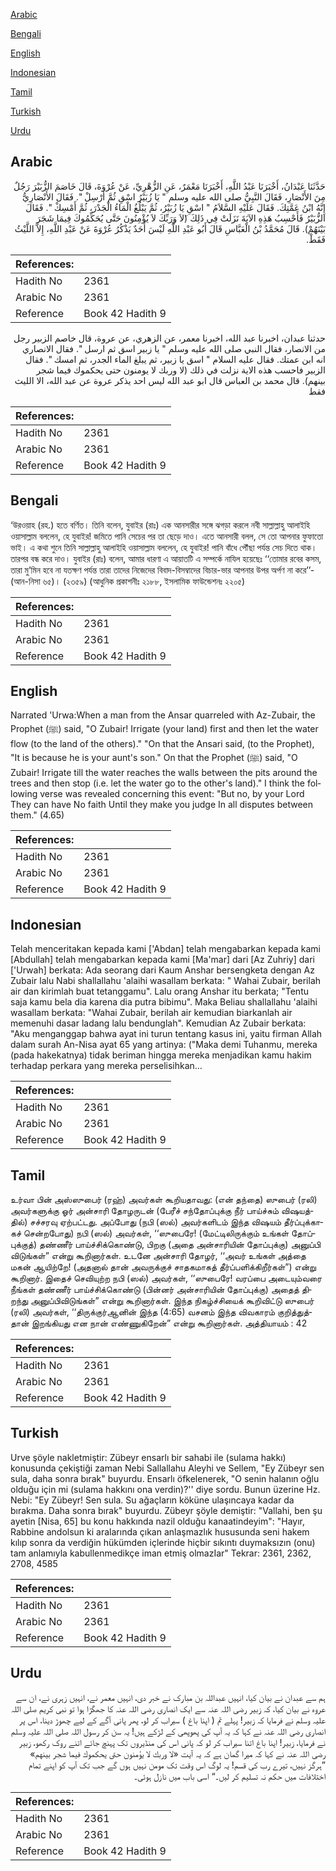 [Arabic](#arabic)

[Bengali](#bengali)

[English](#english)

[Indonesian](#indonesian)

[Tamil](#tamil)

[Turkish](#turkish)

[Urdu](#urdu)

## Arabic


<div dir="rtl" lang="ar" style={{fontSize:'larger',backgroundColor:'#f8f9fa',padding:20}}>
حَدَّثَنَا عَبْدَانُ، أَخْبَرَنَا عَبْدُ اللَّهِ، أَخْبَرَنَا مَعْمَرٌ، عَنِ الزُّهْرِيِّ، عَنْ عُرْوَةَ، قَالَ خَاصَمَ الزُّبَيْرَ رَجُلٌ مِنَ الأَنْصَارِ، فَقَالَ النَّبِيُّ صلى الله عليه وسلم ‏"‏ يَا زُبَيْرُ اسْقِ ثُمَّ أَرْسِلْ ‏"‏‏.‏ فَقَالَ الأَنْصَارِيُّ إِنَّهُ ابْنُ عَمَّتِكَ‏.‏ فَقَالَ عَلَيْهِ السَّلاَمُ ‏"‏ اسْقِ يَا زُبَيْرُ، ثُمَّ يَبْلُغُ الْمَاءُ الْجَدْرَ، ثُمَّ أَمْسِكْ ‏"‏‏.‏ فَقَالَ الزُّبَيْرُ فَأَحْسِبُ هَذِهِ الآيَةَ نَزَلَتْ فِي ذَلِكَ ‏(‏َلاَ وَرَبِّكَ لاَ يُؤْمِنُونَ حَتَّى يُحَكِّمُوكَ فِيمَا شَجَرَ بَيْنَهُمْ‏)‏‏.‏ قَالَ مُحَمَّدُ بْنُ الْعَبَّاسِ قَالَ أَبُو عَبْدِ اللَّهِ لَيْسَ أَحَدٌ يَذْكُرُ عُرْوَةَ عَنْ عَبْدِ اللَّهِ، إِلاَّ اللَّيْثُ فَقَطْ‏.‏
</div>
<div style={{backgroundColor:'#f8f9fa',padding:20, marginBottom: 10}}><table> <thead> <tr> <th>References:</th> <th></th> </tr> </thead> <tbody><tr><td>Hadith No</td><td>2361</td></tr><tr><td>Arabic No</td><td>2361</td></tr><tr><td>Reference</td><td>Book 42 Hadith 9</td></tr></tbody></table></div>


<div dir="rtl" lang="ar" style={{fontSize:'larger',backgroundColor:'#f8f9fa',padding:20}}>
حدثنا عبدان، اخبرنا عبد الله، اخبرنا معمر، عن الزهري، عن عروة، قال خاصم الزبير رجل من الانصار، فقال النبي صلى الله عليه وسلم " يا زبير اسق ثم ارسل ". فقال الانصاري انه ابن عمتك. فقال عليه السلام " اسق يا زبير، ثم يبلغ الماء الجدر، ثم امسك ". فقال الزبير فاحسب هذه الاية نزلت في ذلك (لا وربك لا يومنون حتى يحكموك فيما شجر بينهم). قال محمد بن العباس قال ابو عبد الله ليس احد يذكر عروة عن عبد الله، الا الليث فقط
</div>
<div style={{backgroundColor:'#f8f9fa',padding:20, marginBottom: 10}}><table> <thead> <tr> <th>References:</th> <th></th> </tr> </thead> <tbody><tr><td>Hadith No</td><td>2361</td></tr><tr><td>Arabic No</td><td>2361</td></tr><tr><td>Reference</td><td>Book 42 Hadith 9</td></tr></tbody></table></div>

## Bengali


<div dir="ltr" lang="bn" style={{fontSize:'larger',backgroundColor:'#f8f9fa',padding:20}}>
‘উরওয়াহ (রহ.) হতে বর্ণিত। তিনি বলেন, যুবাইর (রাঃ) এক আনসারীর সঙ্গে ঝগড়া করলে নবী সাল্লাল্লাহু আলাইহি ওয়াসাল্লাম বললেন, হে যুবাইর! জমিতে পানি সেচের পর তা ছেড়ে দাও। এতে আনসারী বলল, সে তো আপনার ফুফাতো ভাই। এ কথা শুনে তিনি সাল্লাল্লাহু আলাইহি ওয়াসাল্লাম বললেন, হে যুবাইর! পানি বাঁধে পৌঁছা পর্যন্ত সেচ দিতে থাক। তারপর বন্ধ করে দাও। যুবাইর (রাঃ) বলেন, আমার ধারণা এ আয়াতটি এ সম্পর্কে নাযিল হয়েছেঃ ‘‘তোমার রবের কসম, তারা মু’মিন হবে না যতক্ষণ পর্যন্ত তারা তাদের নিজেদের বিবাদ-বিসম্বাদের বিচার-ভার আপনার উপর অর্পণ না করে’’- (আন-নিসা ৬৫)। (২৩৫৯) (আধুনিক প্রকাশনীঃ ২১৮৮, ইসলামিক ফাউন্ডেশনঃ ২২০৫)
</div>
<div style={{backgroundColor:'#f8f9fa',padding:20, marginBottom: 10}}><table> <thead> <tr> <th>References:</th> <th></th> </tr> </thead> <tbody><tr><td>Hadith No</td><td>2361</td></tr><tr><td>Arabic No</td><td>2361</td></tr><tr><td>Reference</td><td>Book 42 Hadith 9</td></tr></tbody></table></div>

## English


<div dir="ltr" lang="en" style={{fontSize:'larger',backgroundColor:'#f8f9fa',padding:20}}>
Narrated 'Urwa:When a man from the Ansar quarreled with Az-Zubair, the Prophet (ﷺ) said, "O Zubair! Irrigate (your land) first and then let the water flow (to the land of the others)." "On that the Ansari said, (to the Prophet), "It is because he is your aunt's son." On that the Prophet (ﷺ) said, "O Zubair! Irrigate till the water reaches the walls between the pits around the trees and then stop (i.e. let the water go to the other's land)." I think the following verse was revealed concerning this event: "But no, by your Lord They can have No faith Until they make you judge In all disputes between them." (4.65)
</div>
<div style={{backgroundColor:'#f8f9fa',padding:20, marginBottom: 10}}><table> <thead> <tr> <th>References:</th> <th></th> </tr> </thead> <tbody><tr><td>Hadith No</td><td>2361</td></tr><tr><td>Arabic No</td><td>2361</td></tr><tr><td>Reference</td><td>Book 42 Hadith 9</td></tr></tbody></table></div>

## Indonesian


<div dir="ltr" lang="id" style={{fontSize:'larger',backgroundColor:'#f8f9fa',padding:20}}>
Telah menceritakan kepada kami ['Abdan] telah mengabarkan kepada kami [Abdullah] telah mengabarkan kepada kami [Ma'mar] dari [Az Zuhriy] dari ['Urwah] berkata: Ada seorang dari Kaum Anshar bersengketa dengan Az Zubair lalu Nabi shallallahu 'alaihi wasallam berkata: " Wahai Zubair, berilah air dan kirimlah buat tetanggamu". Lalu orang Anshar itu berkata; "Tentu saja kamu bela dia karena dia putra bibimu". Maka Beliau shallallahu 'alaihi wasallam berkata: "Wahai Zubair, berilah air kemudian biarkanlah air memenuhi dasar ladang lalu bendunglah". Kemudian Az Zubair berkata: "Aku menganggap bahwa ayat ini turun tentang kasus ini, yaitu firman Allah dalam surah An-Nisa ayat 65 yang artinya: ("Maka demi Tuhanmu, mereka (pada hakekatnya) tidak beriman hingga mereka menjadikan kamu hakim terhadap perkara yang mereka perselisihkan…
</div>
<div style={{backgroundColor:'#f8f9fa',padding:20, marginBottom: 10}}><table> <thead> <tr> <th>References:</th> <th></th> </tr> </thead> <tbody><tr><td>Hadith No</td><td>2361</td></tr><tr><td>Arabic No</td><td>2361</td></tr><tr><td>Reference</td><td>Book 42 Hadith 9</td></tr></tbody></table></div>

## Tamil


<div dir="ltr" lang="ta" style={{fontSize:'larger',backgroundColor:'#f8f9fa',padding:20}}>
உர்வா பின் அஸ்ஸுபைர் (ரஹ்) அவர்கள் கூறியதாவது: (என் தந்தை) ஸுபைர் (ரலி) அவர்களுக்கு ஓர் அன்சாரி தோழருடன் (பேரீச் சந்தோப்புக்கு நீர் பாய்ச்சும் விஷயத்தில்) சச்சரவு ஏற்பட்டது. அப்போது (நபி (ஸல்) அவர்களிடம் இந்த விஷயம் தீர்ப்புக்காகச் சென்றபோது) நபி (ஸல்) அவர்கள், ‘‘ஸுபைரே! (மேட்டிலிருக்கும் உங்கள் தோப்புக்குத்) தண்ணீர் பாய்ச்சிக்கொண்டு, பிறகு (அதை அன்சாரியின் தோப்புக்கு) அனுப்பி விடுங்கள்” என்று கூறினார்கள். உடனே அன்சாரி தோழர், ‘‘அவர் உங்கள் அத்தை மகன் ஆயிற்றே! (அதனால் தான் அவருக்குச் சாதகமாகத் தீர்ப்பளிக்கிறீர்கள்”) என்று கூறினார். இதைச் செவியுற்ற நபி (ஸல்) அவர்கள், ‘‘ஸுபைரே! வரப்பை அடையும்வரை நீங்கள் தண்ணீர் பாய்ச்சிக்கொண்டு (பின்னர் அன்சாரியின் தோப்புக்கு) அதைத் திறந்து அனுப்பிவிடுங்கள்” என்று கூறினார்கள். இந்த நிகழ்ச்சியைக் கூறிவிட்டு ஸுபைர் (ரலி) அவர்கள், ‘‘திருக்குர்ஆனின் இந்த (4:65) வசனம் இந்த விவகாரம் குறித்துத்தான் இறங்கியது என நான் எண்ணுகிறேன்” என்று கூறினார்கள். அத்தியாயம் : 42
</div>
<div style={{backgroundColor:'#f8f9fa',padding:20, marginBottom: 10}}><table> <thead> <tr> <th>References:</th> <th></th> </tr> </thead> <tbody><tr><td>Hadith No</td><td>2361</td></tr><tr><td>Arabic No</td><td>2361</td></tr><tr><td>Reference</td><td>Book 42 Hadith 9</td></tr></tbody></table></div>

## Turkish


<div dir="ltr" lang="tr" style={{fontSize:'larger',backgroundColor:'#f8f9fa',padding:20}}>
Urve şöyle nakletmiştir: Zübeyr ensarlı bir sahabi ile (sulama hakkı) konusunda çekiştiği zaman Nebi Sallallahu Aleyhi ve Sellem, "Ey Zübeyr sen sula, daha sonra bırak" buyurdu. Ensarlı öfkelenerek, "O senin halanın oğlu olduğu için mi (sulama hakkını ona verdin)?'' diye sordu. Bunun üzerine Hz. Nebi: "Ey Zübeyr! Sen sula. Su ağaçların köküne ulaşıncaya kadar da bırakma. Daha sonra bırak" buyurdu. Zübeyr şöyle demiştir: "Vallahi, ben şu ayetin [Nisa, 65] bu konu hakkında nazil olduğu kanaatindeyim": "Hayır, Rabbine andolsun ki aralarında çıkan anlaşmazlık hususunda seni hakem kılıp sonra da verdiğin hükümden içlerinde hiçbir sıkıntı duymaksızın (onu) tam anlamıyla kabullenmedikçe iman etmiş olmazIar" Tekrar: 2361, 2362, 2708, 4585
</div>
<div style={{backgroundColor:'#f8f9fa',padding:20, marginBottom: 10}}><table> <thead> <tr> <th>References:</th> <th></th> </tr> </thead> <tbody><tr><td>Hadith No</td><td>2361</td></tr><tr><td>Arabic No</td><td>2361</td></tr><tr><td>Reference</td><td>Book 42 Hadith 9</td></tr></tbody></table></div>

## Urdu


<div dir="rtl" lang="ur" style={{fontSize:'larger',backgroundColor:'#f8f9fa',padding:20}}>
ہم سے عبدان نے بیان کیا، انہیں عبداللہ بن مبارک نے خبر دی، انہیں معمر نے، انہیں زہری نے، ان سے عروہ نے بیان کیا، کہ زبیر رضی اللہ عنہ سے ایک انصاری رضی اللہ عنہ کا جھگڑا ہوا تو نبی کریم صلی اللہ علیہ وسلم نے فرمایا کہ زبیر! پہلے تم ( اپنا باغ ) سیراب کر لو، پھر پانی آگے کے لیے چھوڑ دینا، اس پر انصاری رضی اللہ عنہ نے کہا کہ یہ آپ کی پھوپھی کے لڑکے ہیں! یہ سن کر رسول اللہ صلی اللہ علیہ وسلم نے فرمایا، زبیر! اپنا باغ اتنا سیراب کر لو کہ پانی اس کی منڈیروں تک پہنچ جائے اتنے روک رکھو، زبیر رضی اللہ عنہ نے کہا کہ میرا گمان ہے کہ یہ آیت «لا وربك لا يؤمنون حتى يحكموك فيما شجر بينهم‏» ”ہرگز نہیں، تیرے رب کی قسم! یہ لوگ اس وقت تک مومن نہیں ہوں گے جب تک آپ کو اپنے تمام اختلافات میں حکم نہ تسلیم کر لیں۔“ اسی باب میں نازل ہوئی۔
</div>
<div style={{backgroundColor:'#f8f9fa',padding:20, marginBottom: 10}}><table> <thead> <tr> <th>References:</th> <th></th> </tr> </thead> <tbody><tr><td>Hadith No</td><td>2361</td></tr><tr><td>Arabic No</td><td>2361</td></tr><tr><td>Reference</td><td>Book 42 Hadith 9</td></tr></tbody></table></div>